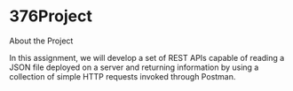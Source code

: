 # 376Project

About the Project

In this assignment, we will develop a set of REST APIs capable of reading a JSON file deployed on a server and returning information by using a collection of simple HTTP requests invoked through Postman.
